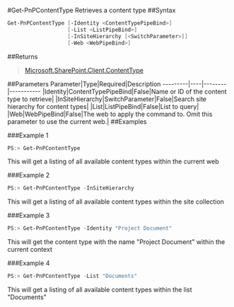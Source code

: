#Get-PnPContentType
Retrieves a content type
##Syntax
```powershell
Get-PnPContentType [-Identity <ContentTypePipeBind>]
                   [-List <ListPipeBind>]
                   [-InSiteHierarchy [<SwitchParameter>]]
                   [-Web <WebPipeBind>]
```


##Returns
>[Microsoft.SharePoint.Client.ContentType](https://msdn.microsoft.com/en-us/library/microsoft.sharepoint.client.contenttype.aspx)

##Parameters
Parameter|Type|Required|Description
---------|----|--------|-----------
|Identity|ContentTypePipeBind|False|Name or ID of the content type to retrieve|
|InSiteHierarchy|SwitchParameter|False|Search site hierarchy for content types|
|List|ListPipeBind|False|List to query|
|Web|WebPipeBind|False|The web to apply the command to. Omit this parameter to use the current web.|
##Examples

###Example 1
```powershell
PS:> Get-PnPContentType 
```
This will get a listing of all available content types within the current web

###Example 2
```powershell
PS:> Get-PnPContentType -InSiteHierarchy
```
This will get a listing of all available content types within the site collection

###Example 3
```powershell
PS:> Get-PnPContentType -Identity "Project Document"
```
This will get the content type with the name "Project Document" within the current context

###Example 4
```powershell
PS:> Get-PnPContentType -List "Documents"
```
This will get a listing of all available content types within the list "Documents"
